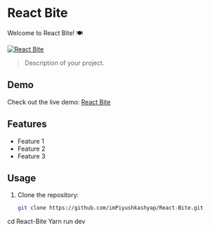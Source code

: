 # React Bite

Welcome to React Bite! 🍽️

[![React Bite](https://example.com/your-image-url.jpg)](https://react-bite-ms6fryt88-impiyushkashyap.vercel.app)

> Description of your project.

## Demo

Check out the live demo: [React Bite](https://react-bite-ms6fryt88-impiyushkashyap.vercel.app)

## Features

- Feature 1
- Feature 2
- Feature 3

## Usage

1. Clone the repository:

   ```bash
   git clone https://github.com/imPiyushkashyap/React-Bite.git
cd React-Bite
Yarn run dev
